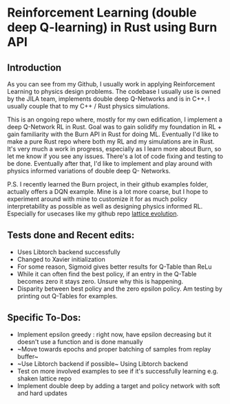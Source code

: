 # Reinforcement Learning (double deep Q-learning) in Rust using Burn API
## Introduction
As you can see from my Github, I usually work in applying Reinforcement Learning to physics design problems. The codebase I usually use is owned by the JILA team, implements double deep Q-Networks and is in C++. I usually couple that to my C++ / Rust physics simulations.

This is an ongoing repo where, mostly for my own edification, I implement a deep Q-Network RL in Rust. Goal was to gain solidify my foundation in RL + gain familiarity with the Burn API in Rust for doing ML. Eventually I'd like to make a pure Rust repo where both my RL and my simulations are in Rust. It's very much a work in progress, especially as I learn more about Burn, so let me know if you see any issues. There's a lot of code fixing and testing to be done.
Eventually after that, I'd like to implement and play around with physics informed variations of double deep Q- Networks.

P.S. I recently learned the Burn project, in their github examples folder, actually offers a DQN example. Mine is a lot more coarse, but I hope to experiment around with mine to customize it for as much policy interpretability as possible as well as designing physics informed RL. Especially for usecases like my github repo [lattice evolution](https://github.com/rootware/lattice_evolution).

## Tests done and Recent edits:
- Uses Libtorch backend successfully
- Changed to Xavier initialization
- For some reason, Sigmoid gives better results for Q-Table than ReLu
- While it can often find the best policy, if an entry in the Q-Table becomes zero it stays zero. Unsure why this is happening.
- Disparity between best policy and the zero epsilon policy. Am testing by printing out Q-Tables for examples.

## Specific To-Dos:
- Implement epsilon greedy : right now, have epsilon decreasing but it doesn't use a function and is done manually
- ~Move towards epochs and proper batching of samples from replay buffer~
- ~Use Libtorch backend if possible~ Using Libtorch backend
- Test on more involved examples to see if it's successfully learning e.g. shaken lattice repo
- Implement double deep by adding a target and policy network with soft and hard updates
